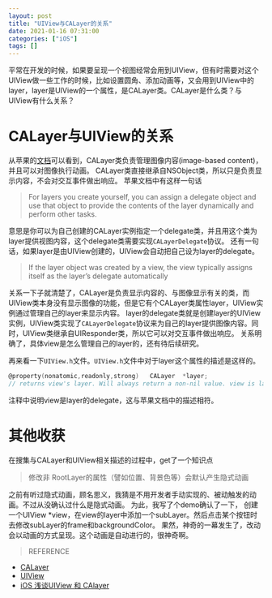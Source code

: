 ```yaml
---
layout: post
title: "UIView与CALayer的关系"
date: 2021-01-16 07:31:00
categories: ["iOS"]
tags: []
---
```

平常在开发的时候，如果要呈现一个视图经常会用到UIView，但有时需要对这个UIView做一些工作的时候，比如设置圆角、添加动画等，又会用到UIView中的layer，layer是UIView的一个属性，是CALayer类。CALayer是什么类？与UIView有什么关系？<!--more-->

# CALayer与UIView的关系
从苹果的[文档](https://developer.apple.com/documentation/quartzcore/calayer "文档")可以看到，CALayer类负责管理图像内容(image-based content)，并且可以对图像执行动画。
CALayer类直接继承自NSObject类，所以只是负责显示内容，不会对交互事件做出响应。
苹果文档中有这样一句话
> For layers you create yourself, you can assign a delegate object and use that object to provide the contents of the layer dynamically and perform other tasks.

意思是你可以为自己创建的CALayer实例指定一个delegate类，并且用这个类为layer提供视图内容，这个delegate类需要实现`CALayerDelegate`协议。
还有一句话，如果layer是由UIView创建的，UIView会自动把自己设为layer的delegate。
> If the layer object was created by a view, the view typically assigns itself as the layer’s delegate automatically

关系一下子就清楚了，CALayer是负责显示内容的、与图像显示有关的类，而UIView类本身没有显示图像的功能，但是它有个CALayer类属性layer，UIView实例通过管理自己的layer来显示内容。
layer的delegate类就是创建layer的UIView实例，UIView类实现了`CALayerDelegate`协议来为自己的layer提供图像内容。同时，UIView类继承自UIResponder类，所以它可以对交互事件做出响应。
关系明确了，具体view是怎么管理自己的layer的，还有待后续研究。

再来看一下`UIView.h`文件。`UIView.h`文件中对于layer这个属性的描述是这样的。
```objective-c
@property(nonatomic,readonly,strong)   CALayer  *layer;
// returns view's layer. Will always return a non-nil value. view is layer's delegate
```
注释中说明view是layer的delegate，这与苹果文档中的描述相符。

# 其他收获
在搜集与CALayer和UIView相关描述的过程中，get了一个知识点
> 修改非 RootLayer的属性（譬如位置、背景色等）会默认产生隐式动画

之前有听过隐式动画，顾名思义，我猜是不用开发者手动实现的、被动触发的动画。不过从没确认过什么是隐式动画。
为此，我写了个demo确认了一下，
创建一个UIView *view，在view的layer中添加一个subLayer。然后点击某个按钮时去修改subLayer的frame和backgroundColor。
果然，神奇的一幕发生了，改动会以动画的方式呈现。这个动画是自动进行的，很神奇啊。

> REFERENCE
- [CALayer](https://developer.apple.com/documentation/quartzcore/calayer "CALayer")
- [UIView](https://developer.apple.com/documentation/uikit/uiview "UIView")
- [iOS 浅谈UIView 和 CAlayer](https://juejin.cn/post/6844903593682665479 "iOS 浅谈UIView 和 CAlayer")